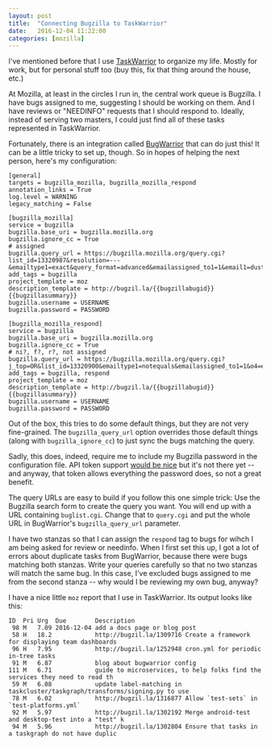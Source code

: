 ```yaml
---
layout: post
title:  "Connecting Bugzilla to TaskWarrior"
date:   2016-12-04 11:22:00
categories: [mozilla]
---
```


I've mentioned before that I use [TaskWarrior](http://taskwarrior.org/) to organize my life.
Mostly for work, but for personal stuff too (buy this, fix that thing around the house, etc.)

At Mozilla, at least in the circles I run in, the central work queue is Bugzilla.
I have bugs assigned to me, suggesting I should be working on them.
And I have reviews or "NEEDINFO" requests that I should respond to.
Ideally, instead of serving two masters, I could just find all of these tasks represented in TaskWarrior.

Fortunately, there is an integration called [BugWarrior](https://bugwarrior.readthedocs.org) that can do just this!
It can be a little tricky to set up, though.  So in hopes of helping the next person, here's my configuration:

    [general]
    targets = bugzilla_mozilla, bugzilla_mozilla_respond
    annotation_links = True
    log.level = WARNING
    legacy_matching = False

    [bugzilla_mozilla]
    service = bugzilla
    bugzilla.base_uri = bugzilla.mozilla.org
    bugzilla.ignore_cc = True
    # assigned
    bugzilla.query_url = https://bugzilla.mozilla.org/query.cgi?list_id=13320987&resolution=---&emailtype1=exact&query_format=advanced&emailassigned_to1=1&email1=dustin%40mozilla.com&product=Taskcluster
    add_tags = bugzilla
    project_template = moz
    description_template = http://bugzil.la/{{bugzillabugid}} {{bugzillasummary}}
    bugzilla.username = USERNAME
    bugzilla.password = PASSWORD

    [bugzilla_mozilla_respond]
    service = bugzilla
    bugzilla.base_uri = bugzilla.mozilla.org
    bugzilla.ignore_cc = True
    # ni?, f?, r?, not assigned
    bugzilla.query_url = https://bugzilla.mozilla.org/query.cgi?j_top=OR&list_id=13320900&emailtype1=notequals&emailassigned_to1=1&o4=equals&email1=dustin%40mozilla.com&v4=dustin%40mozilla.com&o7=equals&v6=review%3F&f8=flagtypes.name&j5=OR&o6=equals&v7=needinfo%3F&f4=requestees.login_name&query_format=advanced&f3=OP&bug_status=UNCONFIRMED&bug_status=NEW&bug_status=ASSIGNED&bug_status=REOPENED&f5=OP&v8=feedback%3F&f6=flagtypes.name&f7=flagtypes.name&o8=equals
    add_tags = bugzilla, respond
    project_template = moz
    description_template = http://bugzil.la/{{bugzillabugid}} {{bugzillasummary}}
    bugzilla.username = USERNAME
    bugzilla.password = PASSWORD

Out of the box, this tries to do some default things, but they are not very fine-grained.
The `bugzilla_query_url` option overrides those default things (along with `bugzilla_ignore_cc`) to just sync the bugs matching the query.

Sadly, this does, indeed, require me to include my Bugzilla password in the configuration file.
API token support [would be nice](https://github.com/ralphbean/bugwarrior/issues/238) but it's not there yet -- and anyway, that token allows everything the password does, so not a great benefit.

The query URLs are easy to build if you follow this one simple trick:
Use the Bugzilla search form to create the query you want.
You will end up with a URL containing `buglist.cgi`.
Change that to `query.cgi` and put the whole URL in BugWarrior's `bugzilla_query_url` parameter.

I have two stanzas so that I can assign the `respond` tag to bugs for wihch I am being asked for review or needinfo.
When I first set this up, I got a lot of errors about duplicate tasks from BugWarrior, because there were bugs matching both stanzas.
Write your queries carefully so that no two stanzas will match the same bug.
In this case, I've excluded bugs assigned to me from the second stanza -- why would I be reviewing my own bug, anyway?

I have a nice little `moz` report that I use in TaskWarrior.
Its output looks like this:

	ID  Pri Urg  Due        Description
	 98 M   7.09 2016-12-04 add a docs page or blog post
	 58 H   18.2            http://bugzil.la/1309716 Create a framework for displaying team dashboards
	 96 H   7.95            http://bugzil.la/1252948 cron.yml for periodic in-tree tasks
	 91 M   6.87            blog about bugwarrior config
	111 M   6.71            guide to microservices, to help folks find the services they need to read th
	 59 M   6.08            update label-matching in taskcluster/taskgraph/transforms/signing.py to use
	 78 M   6.02            http://bugzil.la/1316877 Allow `test-sets` in `test-platforms.yml`
	 92 M   5.97            http://bugzil.la/1302192 Merge android-test and desktop-test into a "test" k
	 94 M   5.96            http://bugzil.la/1302804 Ensure that tasks in a taskgraph do not have duplic
